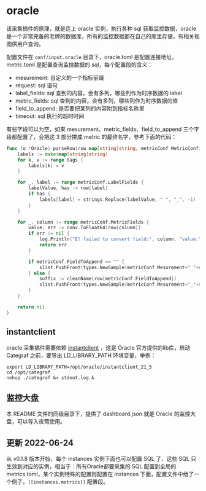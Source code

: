# oracle

该采集插件的原理，就是连上 oracle 实例，执行各种 sql 获取监控数据，oracle 是一个非常完备的老牌的数据库，所有的监控数据都在自己的库里存储，有相关视图供用户查询。

配置文件在 `conf/input.oracle` 目录下，oracle.toml 是配置连接地址，metric.toml 是配置查询监控数据的 sql，每个配置段的含义：

- mesurement: 自定义的一个指标前缀
- request: sql 语句
- label_fields: sql 查到的内容，会有多列，哪些列作为时序数据的 label
- metric_fields: sql 查到的内容，会有多列，哪些列作为时序数据的值
- field_to_append: 是否要把某列的内容附到指标名称里
- timeout: sql 执行的超时时间

有些字段可以为空，如果 mesurement、metric_fields、field_to_append 三个字段都配置了，会把这 3 部分拼成 metric 的最终名字，参考下面的代码：

```go
func (o *Oracle) parseRow(row map[string]string, metricConf MetricConfig, slist *list.SafeList, tags map[string]string) error {
	labels := make(map[string]string)
	for k, v := range tags {
		labels[k] = v
	}

	for _, label := range metricConf.LabelFields {
		labelValue, has := row[label]
		if has {
			labels[label] = strings.Replace(labelValue, " ", "_", -1)
		}
	}

	for _, column := range metricConf.MetricFields {
		value, err := conv.ToFloat64(row[column])
		if err != nil {
			log.Println("E! failed to convert field:", column, "value:", value, "error:", err)
			return err
		}

		if metricConf.FieldToAppend == "" {
			slist.PushFront(types.NewSample(metricConf.Mesurement+"_"+column, value, labels))
		} else {
			suffix := cleanName(row[metricConf.FieldToAppend])
			slist.PushFront(types.NewSample(metricConf.Mesurement+"_"+suffix+"_"+column, value, labels))
		}
	}

	return nil
}
```

## instantclient

oracle 采集插件需要依赖 [instantclient](https://www.oracle.com/database/technologies/instant-client/downloads.html) ，这是 Oracle 官方提供的lib库，启动 Categraf 之前，要导出 LD_LIBRARY_PATH 环境变量，举例：

```shell
export LD_LIBRARY_PATH=/opt/oracle/instantclient_21_5
cd /opt/categraf
nohup ./categraf &> stdout.log &
```

## 监控大盘

本 README 文件的同级目录下，提供了 dashboard.json 就是 Oracle 的监控大盘，可以导入夜莺使用。

## 更新 2022-06-24

从 v0.1.8 版本开始，每个 instances 实例下面也可以配置 SQL 了，这些 SQL 只生效到对应的实例，相当于：所有Oracle都要采集的 SQL 配置到全局的 metrics.toml，某个实例特殊的配置则配置在 instances 下面，配置文件中给了一个例子，`[[instances.metrics]]` 配置段。